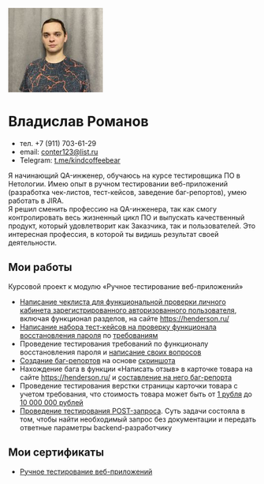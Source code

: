 ![](/photo_2023-10-23_20-21-43%20копия%201.jpg)
# Владислав Романов
* тел. +7 (911) 703-61-29
* email: conter123@list.ru
* Telegram: [t.me/kindcoffeebear](https://t.me/kindcoffeebear)

Я начинающий QA-инженер, обучаюсь на курсе тестировщика ПО в Нетологии. Имею опыт в ручном тестировании веб-приложений (разработка чек-листов, тест-кейсов, заведение баг-репортов), умею работать в JIRA.  
Я решил сменить профессию на QA-инженера, так как смогу контролировать весь жизненный цикл ПО и выпускать качественный продукт, который удовлетворит как Заказчика, так и пользователей. Это интересная профессия, в которой ты видишь результат своей деятельности.

## Мои работы
Курсовой проект к модулю «Ручное тестирование веб-приложений» 
* [Написание чеклиста для функциональной проверки личного кабинета зарегистрированного авторизованного пользователя](https://docs.google.com/spreadsheets/d/1wANMhEiAlk9LmA5cG4j1J4Q2gjBV6kbetAWQsZ41L0c/edit#gid=411487463), включая функционал разделов, на сайте https://henderson.ru/
* [Написание набора тест-кейсов на проверку функционала восстановления пароля](https://docs.google.com/spreadsheets/d/1BoSzM79NnhgAII9S6oAZkbaIpcJhidZoCdvx4DhrW2k/edit#gid=603161034) по [требованиям](https://docs.google.com/document/d/130L8USTx_Yctaco-jw2BbSXiU8_iYSoc9hUEBpeVzPE/edit)
* Проведение тестирования требований по функционалу восстановления пароля и [написание своих вопросов](https://docs.google.com/document/d/1Gh2yFI9f7ITy2NxQjzNCqL_UzOMZtauhp1k4M_vfUhQ/edit)
* [Создание баг-репортов](https://docs.google.com/spreadsheets/d/1h_nEN-VcGbNH4eHMpWOMN83arq3zLQ6wRl0age-gDpU/edit#gid=413511226) на основе [скриншота](https://drive.google.com/file/d/1ucv3JFqEGY7ijVtP0Qn0BrdV2ipqYu37/view)
* Нахождение бага в функции «Написать отзыв» в карточке товара на сайте https://henderson.ru/ и [составление на него баг-репорта](https://docs.google.com/spreadsheets/d/1ddi3miD4WR2YznzOSxg0KdgPZCBAyl1cBr_fnJl_RRE/edit#gid=0)
* Проведение тестирования верстки страницы карточки товара с учетом требования, что стоимость товара может быть от [1 рубля](https://monosnap.com/file/sRFUFlSyPYznnoliIPzH8312RyQOzQ) до [10 000 000 рублей](https://monosnap.com/file/noxDP2QPe2eRgSiJtVOQ8vJrYVYSz1) 
* [Проведение тестирования POST-запроса](https://monosnap.com/file/FFzaSsAe0pLgyd6LZkXunoPZbTjxdb). Суть задачи состояла в том, чтобы найти необходимый запрос без документации и передать ответные параметры backend-разработчику


## Мои сертификаты
*  [Ручное тестирование веб-приложений](Ручное%20тестирование.pdf)